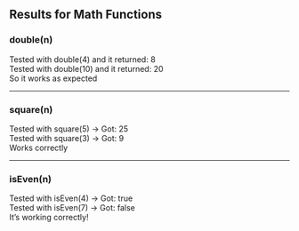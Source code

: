 ## Results for Math Functions

### double(n)
Tested with double(4) and it returned: 8  
Tested with double(10) and it returned: 20  
So it works as expected

---

### square(n)
Tested with square(5) → Got: 25  
Tested with square(3) → Got: 9  
Works correctly

---

### isEven(n)
Tested with isEven(4) → Got: true  
Tested with isEven(7) → Got: false  
It’s working correctly!
